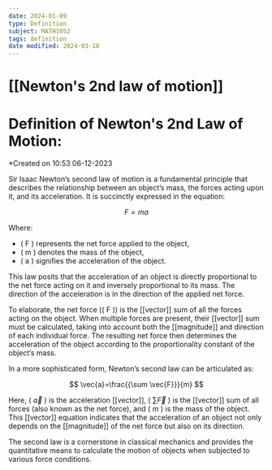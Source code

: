 ```yaml
---
date: 2024-01-09
type: Definition
subject: MATH1052
tags: definition
date modified: 2024-03-18
---
```


# [[Newton's 2nd law of motion]]

# Definition of Newton's 2nd Law of Motion:
*Created on 10:53 06-12-2023

Sir Isaac Newton’s second law of motion is a fundamental principle that describes the relationship between an object’s mass, the forces acting upon it, and its acceleration. It is succinctly expressed in the equation:

$$
F=ma
$$

Where:

- ( F ) represents the net force applied to the object,
- ( m ) denotes the mass of the object,
- ( a ) signifies the acceleration of the object.

This law posits that the acceleration of an object is directly proportional to the net force acting on it and inversely proportional to its mass. The direction of the acceleration is in the direction of the applied net force.

To elaborate, the net force (( F )) is the [[vector]] sum of all the forces acting on the object. When multiple forces are present, their [[vector]] sum must be calculated, taking into account both the [[magnitude]] and direction of each individual force. The resulting net force then determines the acceleration of the object according to the proportionality constant of the object’s mass.

In a more sophisticated form, Newton’s second law can be articulated as:

$$
\vec{a}=\frac{{\sum \vec{F}}}{m}
$$

Here, ( $\vec{a}$ ) is the acceleration [[vector]], ( $\sum \vec{F}$ ) is the [[vector]] sum of all forces (also known as the net force), and ( $m$ ) is the mass of the object. This [[vector]] equation indicates that the acceleration of an object not only depends on the [[magnitude]] of the net force but also on its direction.

The second law is a cornerstone in classical mechanics and provides the quantitative means to calculate the motion of objects when subjected to various force conditions.
